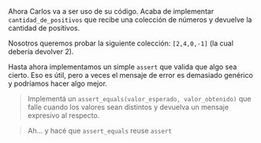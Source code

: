 Ahora Carlos va a ser uso de su código. Acaba de implementar `cantidad_de_positivos` que recibe una colección de números y devuelve la cantidad de positivos.

Nosotros queremos probar la siguiente colección: `[2,4,0,-1]` (la cual debería devolver 2).

Hasta ahora implementamos un simple `assert` que valida que algo sea cierto. Eso es útil, pero a veces el mensaje de error es demasiado genérico y podríamos hacer algo mejor.

> Implementá un ```assert_equals(valor_esperado, valor_obtenido)``` que falle cuando los valores sean distintos y devuelva un mensaje expresivo al respecto.

> Ah... y hacé que ```assert_equals``` reuse ```assert```

